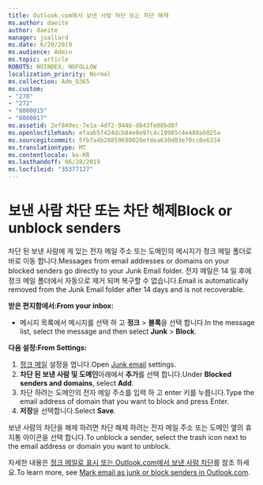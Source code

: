 ```yaml
---
title: Outlook.com에서 보낸 사람 차단 또는 차단 해제
ms.author: daeite
author: daeite
manager: joallard
ms.date: 6/20/2019
ms.audience: Admin
ms.topic: article
ROBOTS: NOINDEX, NOFOLLOW
localization_priority: Normal
ms.collection: Adm_O365
ms.custom:
- "270"
- "272"
- "8000015"
- "8000017"
ms.assetid: 2ef840ec-7e1a-4df2-944b-d643fe08bd8f
ms.openlocfilehash: efaab5f424dcb84e0e97c4c19985c4e480a6025a
ms.sourcegitcommit: 5fb7a4b28859690020efdea630d03e70cc0e6334
ms.translationtype: MT
ms.contentlocale: ko-KR
ms.lasthandoff: 06/28/2019
ms.locfileid: "35377127"
---
```

# <a name="block-or-unblock-senders"></a><span data-ttu-id="2d833-102">보낸 사람 차단 또는 차단 해제</span><span class="sxs-lookup"><span data-stu-id="2d833-102">Block or unblock senders</span></span>

<span data-ttu-id="2d833-103">차단 된 보낸 사람에 게 있는 전자 메일 주소 또는 도메인의 메시지가 정크 메일 폴더로 바로 이동 합니다.</span><span class="sxs-lookup"><span data-stu-id="2d833-103">Messages from email addresses or domains on your blocked senders go directly to your Junk Email folder.</span></span> <span data-ttu-id="2d833-104">전자 메일은 14 일 후에 정크 메일 폴더에서 자동으로 제거 되며 복구할 수 없습니다.</span><span class="sxs-lookup"><span data-stu-id="2d833-104">Email is automatically removed from the Junk Email folder after 14 days and is not recoverable.</span></span>

<span data-ttu-id="2d833-105">**받은 편지함에서:**</span><span class="sxs-lookup"><span data-stu-id="2d833-105">**From your inbox:**</span></span>

- <span data-ttu-id="2d833-106">메시지 목록에서 메시지를 선택 하 고 **정크** > **블록**을 선택 합니다.</span><span class="sxs-lookup"><span data-stu-id="2d833-106">In the message list, select the message and then select **Junk** > **Block**.</span></span>

<span data-ttu-id="2d833-107">**다음 설정:**</span><span class="sxs-lookup"><span data-stu-id="2d833-107">**From Settings:**</span></span>

1. <span data-ttu-id="2d833-108">[정크 메일](https://outlook.live.com/mail/options/mail/junkEmail) 설정을 엽니다.</span><span class="sxs-lookup"><span data-stu-id="2d833-108">Open [Junk email](https://outlook.live.com/mail/options/mail/junkEmail) settings.</span></span>
2. <span data-ttu-id="2d833-109">**차단 된 보낸 사람 및 도메인**아래에서 **추가**를 선택 합니다.</span><span class="sxs-lookup"><span data-stu-id="2d833-109">Under **Blocked senders and domains**, select **Add**.</span></span>
3. <span data-ttu-id="2d833-110">차단 하려는 도메인의 전자 메일 주소를 입력 하 고 enter 키를 누릅니다.</span><span class="sxs-lookup"><span data-stu-id="2d833-110">Type the email address of domain that you want to block and press Enter.</span></span>
4. <span data-ttu-id="2d833-111">**저장**을 선택합니다.</span><span class="sxs-lookup"><span data-stu-id="2d833-111">Select **Save**.</span></span>

<span data-ttu-id="2d833-112">보낸 사람의 차단을 해제 하려면 차단 해제 하려는 전자 메일 주소 또는 도메인 옆의 휴지통 아이콘을 선택 합니다.</span><span class="sxs-lookup"><span data-stu-id="2d833-112">To unblock a sender, select the trash icon next to the email address or domain you want to unblock.</span></span>

<span data-ttu-id="2d833-113">자세한 내용은 [정크 메일로 표시 또는 Outlook.com에서 보낸 사람 차단](https://support.office.com/article/a3ece97b-82f8-4a5e-9ac3-e92fa6427ae4?wt.mc_id=Office_Outlook_com_Alchemy)를 참조 하세요.</span><span class="sxs-lookup"><span data-stu-id="2d833-113">To learn more, see [Mark email as junk or block senders in Outlook.com](https://support.office.com/article/a3ece97b-82f8-4a5e-9ac3-e92fa6427ae4?wt.mc_id=Office_Outlook_com_Alchemy).</span></span>